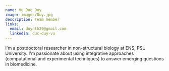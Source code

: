 ```yaml
---
name: Vu Duc Duy
image: images/Duy.jpg
description: Team member
links:
  email: duynth29@gmail.com
  linkedin: duc-duy-vu
---
```

I'm a postdoctoral researcher in non-structural biology at ENS, PSL University. I'm passionate about using integrative approaches (computational and experimental techniques) to answer emerging questions in biomedicine.

